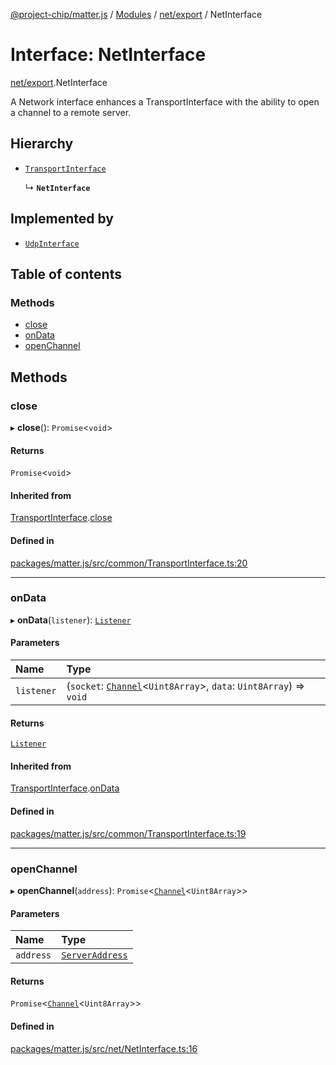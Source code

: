 [@project-chip/matter.js](../README.md) / [Modules](../modules.md) / [net/export](../modules/net_export.md) / NetInterface

# Interface: NetInterface

[net/export](../modules/net_export.md).NetInterface

A Network interface enhances a TransportInterface with the ability to open a channel to a remote server.

## Hierarchy

- [`TransportInterface`](common_export.TransportInterface.md)

  ↳ **`NetInterface`**

## Implemented by

- [`UdpInterface`](../classes/net_export.UdpInterface.md)

## Table of contents

### Methods

- [close](net_export.NetInterface.md#close)
- [onData](net_export.NetInterface.md#ondata)
- [openChannel](net_export.NetInterface.md#openchannel)

## Methods

### close

▸ **close**(): `Promise`<`void`\>

#### Returns

`Promise`<`void`\>

#### Inherited from

[TransportInterface](common_export.TransportInterface.md).[close](common_export.TransportInterface.md#close)

#### Defined in

[packages/matter.js/src/common/TransportInterface.ts:20](https://github.com/project-chip/matter.js/blob/be83914/packages/matter.js/src/common/TransportInterface.ts#L20)

___

### onData

▸ **onData**(`listener`): [`Listener`](common_export.Listener.md)

#### Parameters

| Name | Type |
| :------ | :------ |
| `listener` | (`socket`: [`Channel`](common_export.Channel.md)<`Uint8Array`\>, `data`: `Uint8Array`) => `void` |

#### Returns

[`Listener`](common_export.Listener.md)

#### Inherited from

[TransportInterface](common_export.TransportInterface.md).[onData](common_export.TransportInterface.md#ondata)

#### Defined in

[packages/matter.js/src/common/TransportInterface.ts:19](https://github.com/project-chip/matter.js/blob/be83914/packages/matter.js/src/common/TransportInterface.ts#L19)

___

### openChannel

▸ **openChannel**(`address`): `Promise`<[`Channel`](common_export.Channel.md)<`Uint8Array`\>\>

#### Parameters

| Name | Type |
| :------ | :------ |
| `address` | [`ServerAddress`](../modules/common_export.md#serveraddress) |

#### Returns

`Promise`<[`Channel`](common_export.Channel.md)<`Uint8Array`\>\>

#### Defined in

[packages/matter.js/src/net/NetInterface.ts:16](https://github.com/project-chip/matter.js/blob/be83914/packages/matter.js/src/net/NetInterface.ts#L16)
